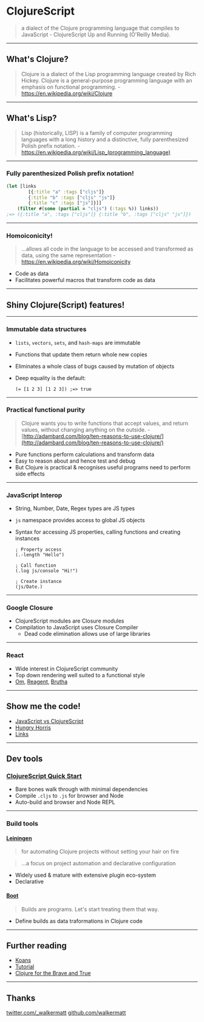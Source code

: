 # ClojureScript

> a dialect of the Clojure programming language that compiles to JavaScript - ClojureScript Up and Running (O'Reilly Media).

----

## What's Clojure?

> Clojure is a dialect of the Lisp programming language created by Rich Hickey. Clojure is a general-purpose programming language with an emphasis on functional programming. - https://en.wikipedia.org/wiki/Clojure

----

## What's Lisp?

> Lisp (historically, LISP) is a family of computer programming languages with a long history and a distinctive, fully parenthesized Polish prefix notation. - https://en.wikipedia.org/wiki/Lisp_(programming_language)

----

### Fully parenthesized Polish prefix notation!

```clojure
(let [links
        [{:title "a" :tags ["cljs"]}
        {:title "b" :tags ["cljs" "js"]}
        {:title "c" :tags ["js"]}]]
    (filter #(some (partial = "cljs") (:tags %)) links))
;=> ({:title "a", :tags ["cljs"]} {:title "b", :tags ["cljs" "js"]})
```

----

### Homoiconicity!

> ...allows all code in the language to be accessed and transformed as data, using the same representation - https://en.wikipedia.org/wiki/Homoiconicity

* Code as data
* Facilitates powerful macros that transform code as data

----

## Shiny Clojure(Script) features!

----

### Immutable data structures

* `lists`, `vectors`, `sets`, and `hash-maps` are immutable
* Functions that update them return whole new copies
* Eliminates a whole class of bugs caused by mutation of objects
* Deep equality is the default:

    `(= [1 2 3] [1 2 3]) ;=> true`

----

### Practical functional purity

> Clojure wants you to write functions that accept values, and return values, without changing anything on the outside. - [http://adambard.com/blog/ten-reasons-to-use-clojure/](http://adambard.com/blog/ten-reasons-to-use-clojure/)

* Pure functions perform calculations and transform data
* Easy to reason about and hence test and debug
* But Clojure is practical & recognises useful programs need to perform side effects

----

### JavaScript Interop

* String, Number, Date, Regex types are JS types
* `js` namespace provides access to global JS objects
* Syntax for accessing JS properties, calling functions and creating instances

    ```ClojureScript
    ; Property access
    (.-length "Hello")

    ; Call function
    (.log js/console "Hi!")

    ; Create instance
    (js/Date.)
    ```

----

### Google Closure

* ClojureScript modules are Closure modules
* Compilation to JavaScript uses Closure Compiler
    * Dead code elimination allows use of large libraries

----

### React

* Wide interest in ClojureScript community
* Top down rendering well suited to a functional style
* [Om](https://github.com/omcljs/om), [Reagent](http://reagent-project.github.io/), [Brutha](https://github.com/weavejester/brutha)

----

## Show me the code!

* [JavaScript vs ClojureScript](http://himera.herokuapp.com/synonym.html)
* [Hungry Horris](https://github.com/walkermatt/hungry-horris/)
* [Links](https://github.com/walkermatt/links/)

----

## Dev tools

### [ClojureScript Quick Start](https://github.com/clojure/clojurescript/wiki/Quick-Start)

* Bare bones walk through with minimal dependencies
* Compile `.cljs` to `.js` for browser and Node
* Auto-build and browser and Node REPL

----

### Build tools

#### [Leiningen](http://leiningen.org/)

> for automating Clojure projects without setting your hair on fire

> ...a focus on project automation and declarative configuration

* Widely used & mature with extensive plugin eco-system
* Declarative

#### [Boot](http://boot-clj.com/)

> Builds are programs. Let's start treating them that way.

* Define builds as data traformations in Clojure code

----

## Further reading

* [Koans](http://clojurescriptkoans.com/)
* [Tutorial](https://www.niwi.nz/cljs-workshop/)
* [Clojure for the Brave and True](http://www.braveclojure.com/)

----

## Thanks

[twitter.com/_walkermatt](https://twitter.com/_walkermatt)
[github.com/walkermatt](https://github.com/walkermatt)
